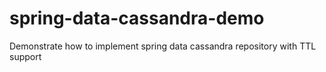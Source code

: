 # spring-data-cassandra-demo

Demonstrate how to implement spring data cassandra repository with TTL support 
